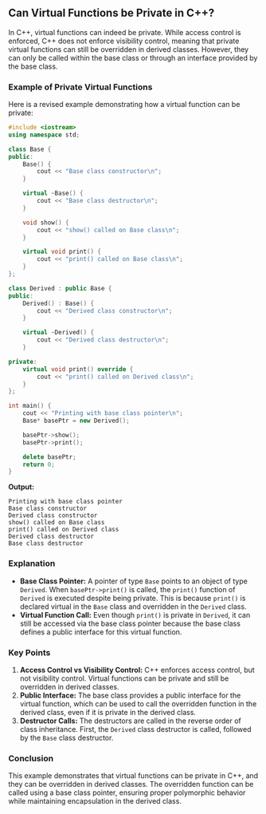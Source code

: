 ## Can Virtual Functions be Private in C++?

In C++, virtual functions can indeed be private. While access control is enforced, C++ does not enforce visibility control, meaning that private virtual functions can still be overridden in derived classes. However, they can only be called within the base class or through an interface provided by the base class.

### Example of Private Virtual Functions

Here is a revised example demonstrating how a virtual function can be private:

```cpp
#include <iostream>
using namespace std;

class Base {
public:
    Base() {
        cout << "Base class constructor\n";
    }

    virtual ~Base() {
        cout << "Base class destructor\n";
    }

    void show() {
        cout << "show() called on Base class\n";
    }

    virtual void print() {
        cout << "print() called on Base class\n";
    }
};

class Derived : public Base {
public:
    Derived() : Base() {
        cout << "Derived class constructor\n";
    }

    virtual ~Derived() {
        cout << "Derived class destructor\n";
    }

private:
    virtual void print() override {
        cout << "print() called on Derived class\n";
    }
};

int main() {
    cout << "Printing with base class pointer\n";
    Base* basePtr = new Derived();

    basePtr->show();
    basePtr->print();

    delete basePtr;
    return 0;
}
```

**Output:**

```
Printing with base class pointer
Base class constructor
Derived class constructor
show() called on Base class
print() called on Derived class
Derived class destructor
Base class destructor
```

### Explanation

- **Base Class Pointer:** A pointer of type `Base` points to an object of type `Derived`. When `basePtr->print()` is called, the `print()` function of `Derived` is executed despite being private. This is because `print()` is declared virtual in the `Base` class and overridden in the `Derived` class.
- **Virtual Function Call:** Even though `print()` is private in `Derived`, it can still be accessed via the base class pointer because the base class defines a public interface for this virtual function.

### Key Points

1. **Access Control vs Visibility Control:** C++ enforces access control, but not visibility control. Virtual functions can be private and still be overridden in derived classes.
2. **Public Interface:** The base class provides a public interface for the virtual function, which can be used to call the overridden function in the derived class, even if it is private in the derived class.
3. **Destructor Calls:** The destructors are called in the reverse order of class inheritance. First, the `Derived` class destructor is called, followed by the `Base` class destructor.

### Conclusion

This example demonstrates that virtual functions can be private in C++, and they can be overridden in derived classes. The overridden function can be called using a base class pointer, ensuring proper polymorphic behavior while maintaining encapsulation in the derived class.
